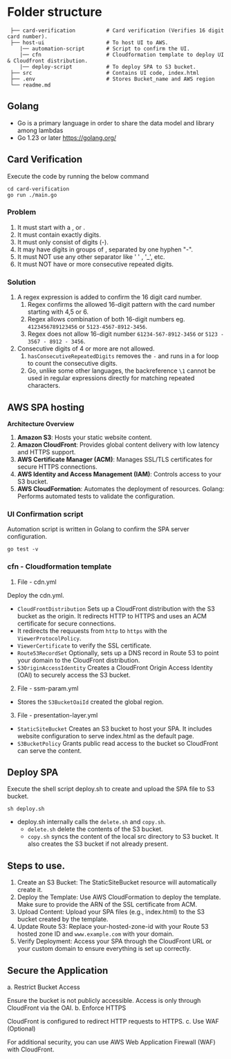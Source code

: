# Folder structure

```
 ├── card-verification          # Card verification (Verifies 16 digit card number).
 ├── host-ui                    # To host UI to AWS.
    |── automation-script       # Script to confirm the UI.
    |── cfn                     # Cloudformation template to deploy UI & Cloudfront distribution.
    |── deploy-script           # To deploy SPA to S3 bucket.
 ├── src                        # Contains UI code, index.html
 ├── .env                       # Stores Bucket_name and AWS region
 └── readme.md
```

## Golang

- Go is a primary language in order to share the data model and library among lambdas
- Go 1.23 or later https://golang.org/

## Card Verification

Execute the code by running the below command

```
cd card-verification
go run ./main.go
```

### Problem

1. It must start with a , or .
1. It must contain exactly digits.
1. It must only consist of digits (-).
1. It may have digits in groups of , separated by one hyphen "-".
1. It must NOT use any other separator like ' ' , '\_', etc.
1. It must NOT have or more consecutive repeated digits.

### Solution

1. A regex expression is added to confirm the 16 digit card number.
   1. Regex confirms the allowed 16-digit pattern with the card number starting with 4,5 or 6.
   1. Regex allows combination of both 16-digit numbers eg. `4123456789123456` or `5123-4567-8912-3456`.
   1. Regex does not allow 16-digit number `61234-567-8912-3456` or `5123 - 3567 - 8912 - 3456`.
1. Consecutive digits of 4 or more are not allowed.
   1. `hasConsecutiveRepeatedDigits` removes the `-` and runs in a for loop to count the consecutive digits.
   1. Go, unlike some other languages, the backreference `\1` cannot be used in regular expressions directly for matching repeated characters.

## AWS SPA hosting

**Architecture Overview**

1. **Amazon S3**: Hosts your static website content.
2. **Amazon CloudFront**: Provides global content delivery with low latency and HTTPS support.
3. **AWS Certificate Manager (ACM)**: Manages SSL/TLS certificates for secure HTTPS connections.
4. **AWS Identity and Access Management (IAM)**: Controls access to your S3 bucket.
5. **AWS CloudFormation**: Automates the deployment of resources.
   Golang: Performs automated tests to validate the configuration.

### UI Confirmation script

Automation script is written in Golang to confirm the SPA server configuration.

```
go test -v
```

### cfn - Cloudformation template

1. File - cdn.yml

Deploy the cdn.yml.

- `CloudFrontDistribution` Sets up a CloudFront distribution with the S3 bucket as the origin. It redirects HTTP to HTTPS and uses an ACM certificate for secure connections.
- It redirects the requuests from `http` to `https` with the `ViewerProtocolPolicy`.
- `ViewerCertificate` to verify the SSL certificate.
- `Route53RecordSet` Optionally, sets up a DNS record in Route 53 to point your domain to the CloudFront distribution.
- `S3OriginAccessIdentity` Creates a CloudFront Origin Access Identity (OAI) to securely access the S3 bucket.

2. File - ssm-param.yml

- Stores the `S3BucketOaiId` created the global region.

3. File - presentation-layer.yml

- `StaticSiteBucket` Creates an S3 bucket to host your SPA. It includes website configuration to serve index.html as the default page.
- `S3BucketPolicy` Grants public read access to the bucket so CloudFront can serve the content.

## Deploy SPA

Execute the shell script deploy.sh to create and upload the SPA file to S3 bucket.

```
sh deploy.sh
```

- deploy.sh internally calls the `delete.sh` and `copy.sh`.
  - `delete.sh` delete the contents of the S3 bucket.
  - `copy.sh` syncs the content of the local src directory to S3 bucket. It also creates the S3 bucket if not already present.

## Steps to use.

1. Create an S3 Bucket: The StaticSiteBucket resource will automatically create it.
1. Deploy the Template: Use AWS CloudFormation to deploy the template. Make sure to provide the ARN of the SSL certificate from ACM.
1. Upload Content: Upload your SPA files (e.g., index.html) to the S3 bucket created by the template.
1. Update Route 53: Replace your-hosted-zone-id with your Route 53 hosted zone ID and `www.example.com` with your domain.
1. Verify Deployment: Access your SPA through the CloudFront URL or your custom domain to ensure everything is set up correctly.

## Secure the Application

a. Restrict Bucket Access

Ensure the bucket is not publicly accessible.
Access is only through CloudFront via the OAI.
b. Enforce HTTPS

CloudFront is configured to redirect HTTP requests to HTTPS.
c. Use WAF (Optional)

For additional security, you can use AWS Web Application Firewall (WAF) with CloudFront.
